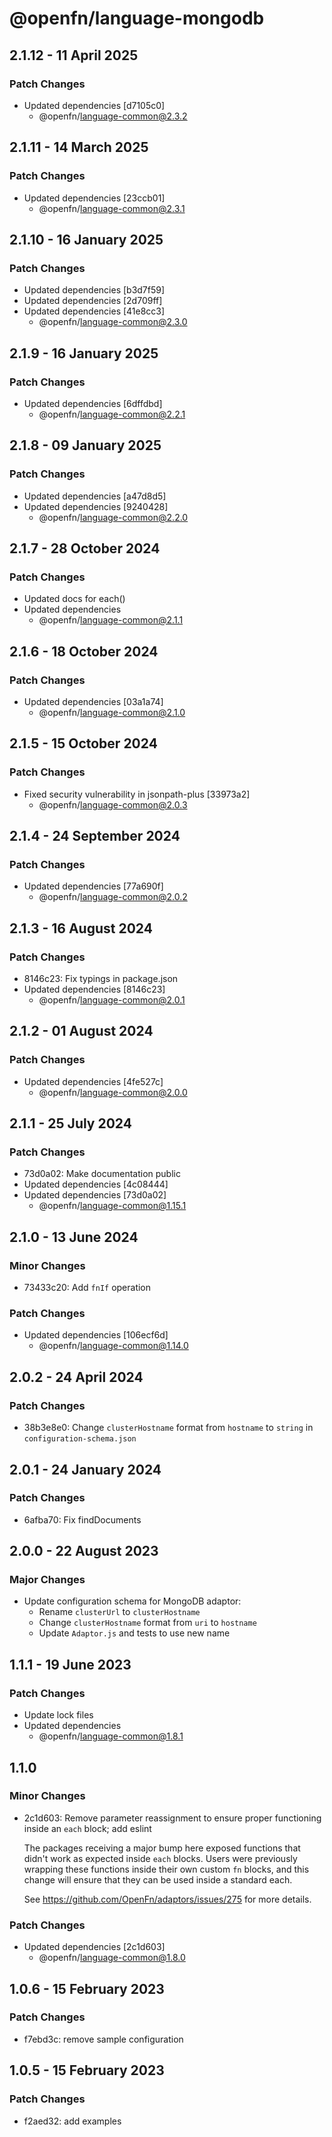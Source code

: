 # @openfn/language-mongodb

## 2.1.12 - 11 April 2025

### Patch Changes

* Updated dependencies \[d7105c0]
  * @openfn/language-common@2.3.2

## 2.1.11 - 14 March 2025

### Patch Changes

* Updated dependencies \[23ccb01]
  * @openfn/language-common@2.3.1

## 2.1.10 - 16 January 2025

### Patch Changes

* Updated dependencies \[b3d7f59]
* Updated dependencies \[2d709ff]
* Updated dependencies \[41e8cc3]
  * @openfn/language-common@2.3.0

## 2.1.9 - 16 January 2025

### Patch Changes

* Updated dependencies \[6dffdbd]
  * @openfn/language-common@2.2.1

## 2.1.8 - 09 January 2025

### Patch Changes

* Updated dependencies \[a47d8d5]
* Updated dependencies \[9240428]
  * @openfn/language-common@2.2.0

## 2.1.7 - 28 October 2024

### Patch Changes

* Updated docs for each()
* Updated dependencies
  * @openfn/language-common@2.1.1

## 2.1.6 - 18 October 2024

### Patch Changes

* Updated dependencies \[03a1a74]
  * @openfn/language-common@2.1.0

## 2.1.5 - 15 October 2024

### Patch Changes

* Fixed security vulnerability in jsonpath-plus \[33973a2]
  * @openfn/language-common@2.0.3

## 2.1.4 - 24 September 2024

### Patch Changes

* Updated dependencies \[77a690f]
  * @openfn/language-common@2.0.2

## 2.1.3 - 16 August 2024

### Patch Changes

* 8146c23: Fix typings in package.json
* Updated dependencies \[8146c23]
  * @openfn/language-common@2.0.1

## 2.1.2 - 01 August 2024

### Patch Changes

* Updated dependencies \[4fe527c]
  * @openfn/language-common@2.0.0

## 2.1.1 - 25 July 2024

### Patch Changes

* 73d0a02: Make documentation public
* Updated dependencies \[4c08444]
* Updated dependencies \[73d0a02]
  * @openfn/language-common@1.15.1

## 2.1.0 - 13 June 2024

### Minor Changes

* 73433c20: Add `fnIf` operation

### Patch Changes

* Updated dependencies \[106ecf6d]
  * @openfn/language-common@1.14.0

## 2.0.2 - 24 April 2024

### Patch Changes

* 38b3e8e0: Change `clusterHostname` format from `hostname` to `string` in
  `configuration-schema.json`

## 2.0.1 - 24 January 2024

### Patch Changes

* 6afba70: Fix findDocuments

## 2.0.0 - 22 August 2023

### Major Changes

* Update configuration schema for MongoDB adaptor:
  * Rename `clusterUrl` to `clusterHostname`
  * Change `clusterHostname` format from `uri` to `hostname`
  * Update `Adaptor.js` and tests to use new name

## 1.1.1 - 19 June 2023

### Patch Changes

* Update lock files
* Updated dependencies
  * @openfn/language-common@1.8.1

## 1.1.0

### Minor Changes

* 2c1d603: Remove parameter reassignment to ensure proper functioning inside an
  `each` block; add eslint

  The packages receiving a major bump here exposed functions that didn't work as
  expected inside `each` blocks. Users were previously wrapping these functions
  inside their own custom `fn` blocks, and this change will ensure that they can
  be used inside a standard each.

  See https://github.com/OpenFn/adaptors/issues/275 for more details.

### Patch Changes

* Updated dependencies \[2c1d603]
  * @openfn/language-common@1.8.0

## 1.0.6 - 15 February 2023

### Patch Changes

* f7ebd3c: remove sample configuration

## 1.0.5 - 15 February 2023

### Patch Changes

* f2aed32: add examples
